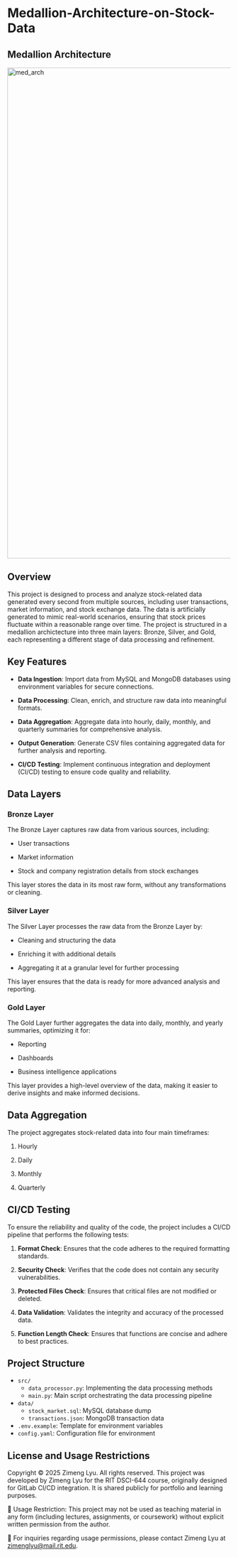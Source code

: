# Medallion-Architecture-on-Stock-Data

## Medallion Architecture
<img width="1105" alt="med_arch" src="https://github.com/user-attachments/assets/deb1711c-eb98-4796-930d-fe25711ff619" />


## Overview
This project is designed to process and analyze stock-related data generated every second from multiple sources, including user transactions, market information, and stock exchange data. The data is artificially generated to mimic real-world scenarios, ensuring that stock prices fluctuate within a reasonable range over time. The project is structured in a medallion archictecture into three main layers: Bronze, Silver, and Gold, each representing a different stage of data processing and refinement.

## Key Features
- **Data Ingestion**: Import data from MySQL and MongoDB databases using environment variables for secure connections.

- **Data Processing**: Clean, enrich, and structure raw data into meaningful formats.

- **Data Aggregation**: Aggregate data into hourly, daily, monthly, and quarterly summaries for comprehensive analysis.

- **Output Generation**: Generate CSV files containing aggregated data for further analysis and reporting.

- **CI/CD Testing**: Implement continuous integration and deployment (CI/CD) testing to ensure code quality and reliability.

## Data Layers
### Bronze Layer

The Bronze Layer captures raw data from various sources, including:

- User transactions

- Market information

- Stock and company registration details from stock exchanges

This layer stores the data in its most raw form, without any transformations or cleaning.

### Silver Layer

The Silver Layer processes the raw data from the Bronze Layer by:

- Cleaning and structuring the data

- Enriching it with additional details

- Aggregating it at a granular level for further processing

This layer ensures that the data is ready for more advanced analysis and reporting.

### Gold Layer

The Gold Layer further aggregates the data into daily, monthly, and yearly summaries, optimizing it for:

- Reporting

- Dashboards

- Business intelligence applications

This layer provides a high-level overview of the data, making it easier to derive insights and make informed decisions.

## Data Aggregation
The project aggregates stock-related data into four main timeframes:

1. Hourly

2. Daily

3. Monthly

4. Quarterly


## CI/CD Testing

To ensure the reliability and quality of the code, the project includes a CI/CD pipeline that performs the following tests:

1. **Format Check**: Ensures that the code adheres to the required formatting standards.

2. **Security Check**: Verifies that the code does not contain any security vulnerabilities.

3. **Protected Files Check**: Ensures that critical files are not modified or deleted.

4. **Data Validation**: Validates the integrity and accuracy of the processed data.

5. **Function Length Check**: Ensures that functions are concise and adhere to best practices.

## Project Structure

- `src/`
  - `data_processor.py`: Implementing the data processing methods
  - `main.py`: Main script orchestrating the data processing pipeline
- `data/`
  - `stock_market.sql`: MySQL database dump
  - `transactions.json`: MongoDB transaction data
- `.env.example`: Template for environment variables
- `config.yaml`: Configuration file for environment

## License and Usage Restrictions

Copyright © 2025 Zimeng Lyu. All rights reserved.
This project was developed by Zimeng Lyu for the RIT DSCI-644 course, originally designed for GitLab CI/CD integration. It is shared publicly for portfolio and learning purposes.

🚫 Usage Restriction:
This project may not be used as teaching material in any form (including lectures, assignments, or coursework) without explicit written permission from the author.

📩 For inquiries regarding usage permissions, please contact Zimeng Lyu at zimenglyu@mail.rit.edu.

